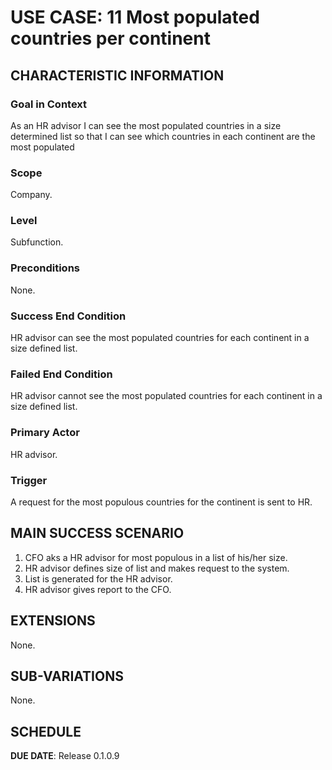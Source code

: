 # USE CASE: 11 Most populated countries per continent

## CHARACTERISTIC INFORMATION

### Goal in Context

As an HR advisor I can see the most populated countries in a size determined list so that I can see which countries in each continent are the most populated

### Scope

Company.

### Level

Subfunction.

### Preconditions

None.

### Success End Condition

HR advisor can see the most populated countries for each continent in a size defined list.

### Failed End Condition

HR advisor cannot see the most populated countries for each continent in a size defined list.

### Primary Actor

HR advisor.

### Trigger

A request for the most populous countries for the continent is sent to HR.

## MAIN SUCCESS SCENARIO

1. CFO aks a HR advisor for most populous in a list of his/her size.
2. HR advisor defines size of list and makes request to the system.
3. List is generated for the HR advisor.
4. HR advisor gives report to the CFO.

## EXTENSIONS

None.

## SUB-VARIATIONS

None.

## SCHEDULE

**DUE DATE**: Release 0.1.0.9
